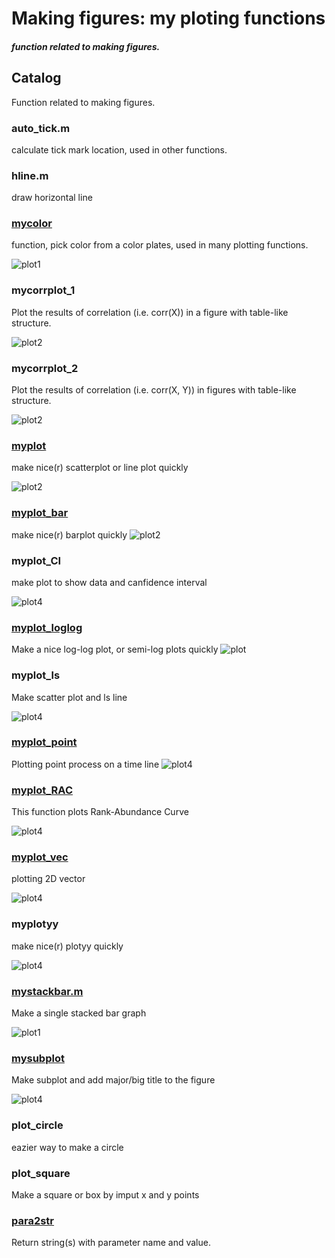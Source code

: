 # Making figures: my ploting functions

##### function related to making figures.

## Catalog


Function related to making figures.

### **auto_tick.m**  
calculate tick mark location, used in other functions. 
### **hline.m** 
draw horizontal line

### [mycolor](https://github.com/weitingwlin/matlabutility/blob/master/documents/mycolor.md) 
function, pick color from a color plates, used in many plotting functions.
>
 ![plot1](images/mycolor_2.png) 

### **mycorrplot_1**  
Plot the results of correlation (i.e. corr(X)) in a figure with table-like structure.
>
![plot2](images/mycorrplot_1_2.png)

### **mycorrplot_2**  
Plot the results of correlation (i.e. corr(X, Y)) in figures with table-like structure.
>
![plot2](images/mycorrplot_2_1.png)


### [myplot](https://github.com/weitingwlin/matlabutility/blob/master/documents/myplot.md)  
make nice(r) scatterplot or line plot quickly

![plot2](images/myplot_1.png)

### [myplot_bar](https://github.com/weitingwlin/matlabutility/blob/master/documents/myplot_bar.md)
make nice(r) barplot quickly
![plot2](images/myplot_bar3.png)

### **myplot_CI**  
make plot to show data and canfidence interval 
>
![plot4](images/myplot_CI.png)

### [myplot_loglog](https://github.com/weitingwlin/matlabutility/blob/master/documents/myplot_loglog.md)
Make a nice log-log plot, or semi-log plots quickly
![plot](images/myplot_loglog4.png)

### **myplot_ls**  
Make scatter plot and ls line
>
 ![plot4](images/myplot_ls.png)

### [myplot_point](https://github.com/weitingwlin/matlabutility/blob/master/documents/myplot_point.md)
Plotting point process on a time line
 ![plot4](images/myplot_point3.png)

### [myplot_RAC](https://github.com/weitingwlin/matlabutility/blob/master/documents/myplot_RAC.md)

This function plots Rank-Abundance Curve

 ![plot4](images/myplot_RAC1.png)

### [myplot_vec](https://github.com/weitingwlin/matlabutility/blob/master/documents/myplot_vec.md) 
plotting 2D vector
>
 ![plot4](images/myplot_vec_3.png)

### **myplotyy**  
make nice(r) plotyy quickly
>
 ![plot4](images/myplotyy.png)

### [**mystackbar.m**](https://github.com/weitingwlin/matlabutility/blob/master/documents/mystackbar.md)
Make a single stacked bar graph
>
 ![plot1](images/mystackbar_4.png) 

### [**mysubplot**](https://github.com/weitingwlin/matlabutility/blob/master/documents/mysubplot.md)  
Make subplot and add major/big title to the figure
>
![plot4](images/mysubplot.png)

### **plot_circle**  
eazier way to make a circle

### **plot_square**  
Make a square or box by imput x and y points

### [para2str](para2str.md)
Return string(s) with parameter name and value. 

